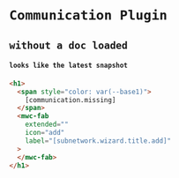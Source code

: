 # `Communication Plugin`

## `without a doc loaded`

####   `looks like the latest snapshot`

```html
<h1>
  <span style="color: var(--base1)">
    [communication.missing]
  </span>
  <mwc-fab
    extended=""
    icon="add"
    label="[subnetwork.wizard.title.add]"
  >
  </mwc-fab>
</h1>

```

